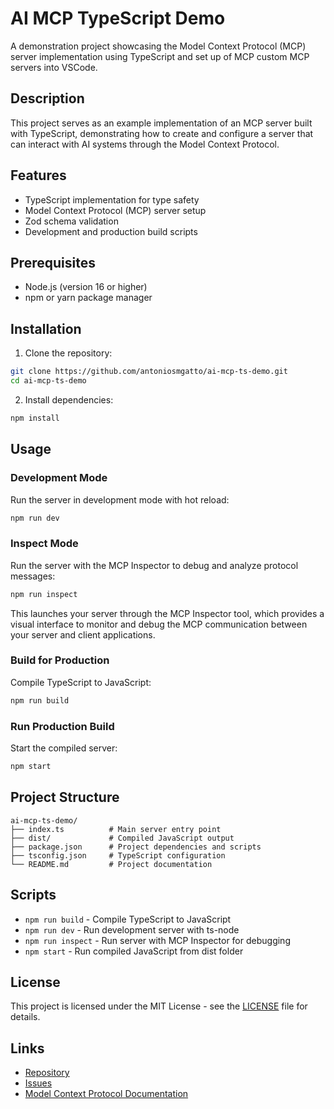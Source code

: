 # AI MCP TypeScript Demo

A demonstration project showcasing the Model Context Protocol (MCP) server implementation using TypeScript and set up of MCP custom MCP servers into VSCode.

## Description

This project serves as an example implementation of an MCP server built with TypeScript, demonstrating how to create and configure a server that can interact with AI systems through the Model Context Protocol.

## Features

- TypeScript implementation for type safety
- Model Context Protocol (MCP) server setup
- Zod schema validation
- Development and production build scripts

## Prerequisites

- Node.js (version 16 or higher)
- npm or yarn package manager

## Installation

1. Clone the repository:

```bash
git clone https://github.com/antoniosmgatto/ai-mcp-ts-demo.git
cd ai-mcp-ts-demo
```

2. Install dependencies:

```bash
npm install
```

## Usage

### Development Mode

Run the server in development mode with hot reload:

```bash
npm run dev
```

### Inspect Mode

Run the server with the MCP Inspector to debug and analyze protocol messages:

```bash
npm run inspect
```

This launches your server through the MCP Inspector tool, which provides a visual interface to monitor and debug the MCP communication between your server and client applications.

### Build for Production

Compile TypeScript to JavaScript:

```bash
npm run build
```

### Run Production Build

Start the compiled server:

```bash
npm start
```

## Project Structure

```
ai-mcp-ts-demo/
├── index.ts          # Main server entry point
├── dist/             # Compiled JavaScript output
├── package.json      # Project dependencies and scripts
├── tsconfig.json     # TypeScript configuration
└── README.md         # Project documentation
```

## Scripts

- `npm run build` - Compile TypeScript to JavaScript
- `npm run dev` - Run development server with ts-node
- `npm run inspect` - Run server with MCP Inspector for debugging
- `npm start` - Run compiled JavaScript from dist folder

## License

This project is licensed under the MIT License - see the [LICENSE](LICENSE) file for details.

## Links

- [Repository](https://github.com/antoniosmgatto/ai-mcp-ts-demo)
- [Issues](https://github.com/antoniosmgatto/ai-mcp-ts-demo/issues)
- [Model Context Protocol Documentation](https://modelcontextprotocol.io/)
